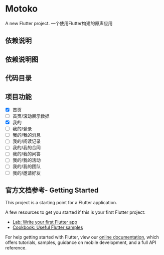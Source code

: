 # Motoko

A new Flutter project.
一个使用Flutter构建的原声应用

## 依赖说明

## 依赖说明图

## 代码目录

## 项目功能

- [X] 首页
- [ ] 首页/滚动展示数据
- [X] 我的
- [ ] 我的/登录
- [ ] 我的/我的消息
- [ ] 我的/阅读记录
- [ ] 我的/我的合同
- [ ] 我的/我的问答
- [ ] 我的/我的活动
- [ ] 我的/我的团队
- [ ] 我的/邀请好友

## 官方文档参考- Getting Started

This project is a starting point for a Flutter application.

A few resources to get you started if this is your first Flutter project:

- [Lab: Write your first Flutter app](https://flutter.dev/docs/get-started/codelab)
- [Cookbook: Useful Flutter samples](https://flutter.dev/docs/cookbook)

For help getting started with Flutter, view our
[online documentation](https://flutter.dev/docs), which offers tutorials,
samples, guidance on mobile development, and a full API reference.
